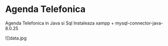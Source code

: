 # Agenda Telefonica
 Agenda Telefonica in  Java  si Sql
 Instaleaza xampp + mysql-connector-java-8.0.25
 
 ![]data.jpg
 
 
 
